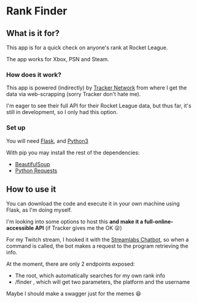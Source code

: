 # Rank Finder 

## What is it for?
This app is for a quick check on anyone's rank at Rocket League.

The app works for Xbox, PSN and Steam.


### How does it work?

This app is powered (indirectly) by [Tracker Network](https://tracker.gg/) from where I get the data via web-scrapping (sorry Tracker don't hate me).

I'm eager to see their full API for their Rocket League data, but thus far, it's still in development, so I only had this option.


### Set up
You will need [Flask](https://flask.palletsprojects.com/en/1.1.x/installation/), and [Python3](https://www.python.org/downloads/)

With pip you may install the rest of the dependencies:

- [BeautifulSoup](https://www.crummy.com/software/BeautifulSoup/bs4/doc/)
- [Python Requests](https://requests.readthedocs.io/en/master/)


## How to use it
You can download the code and execute it in your own machine using Flask, as I'm doing myself.

I'm looking into some options to host this **and make it a full-online-accessible API** (if Tracker gives me the OK 😜)

For my Twitch stream, I hooked it with the [Streamlabs Chatbot](https://streamlabs.com/chatbot?l=es-ES), 
so when a command is called, the bot makes a request to the program retrieving the info.

At the moment, there are only 2 endpoints exposed:

- The root, which automatically searches for my own rank info
- /finder , which will get two parameters, the platform and the username

Maybe I should make a swagger just for the memes 😆
